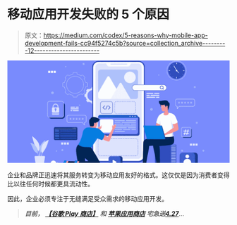 # 移动应用开发失败的 5 个原因

> 原文：<https://medium.com/codex/5-reasons-why-mobile-app-development-fails-cc94f5274c5b?source=collection_archive---------12----------------------->

![](img/6d68b97ec57363b5e5692f6c50ac188a.png)

企业和品牌正迅速将其服务转变为移动应用友好的格式。这仅仅是因为消费者变得比以往任何时候都更具流动性。

因此，企业必须专注于无缝满足受众需求的移动应用开发。

> ***目前，*** [***【谷歌 Play 商店】***](https://play.google.com/store) ***和*** [***苹果应用商店***](https://www.apple.com/in/shop) ***宅急送***[***4.27***](https://www.statista.com/statistics/276623/number-of-apps-available-in-leading-app-stores/)…